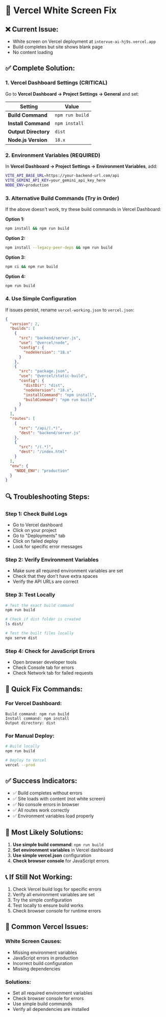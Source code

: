 # 🔧 Vercel White Screen Fix

## **❌ Current Issue:**
- White screen on Vercel deployment at `intervue-ai-hj9s.vercel.app`
- Build completes but site shows blank page
- No content loading

## **✅ Complete Solution:**

### **1. Vercel Dashboard Settings (CRITICAL)**

Go to **Vercel Dashboard → Project Settings → General** and set:

| Setting | Value |
|---------|-------|
| **Build Command** | `npm run build` |
| **Install Command** | `npm install` |
| **Output Directory** | `dist` |
| **Node.js Version** | `18.x` |

### **2. Environment Variables (REQUIRED)**

In **Vercel Dashboard → Project Settings → Environment Variables**, add:

```bash
VITE_API_BASE_URL=https://your-backend-url.com/api
VITE_GEMINI_API_KEY=your_gemini_api_key_here
NODE_ENV=production
```

### **3. Alternative Build Commands (Try in Order)**

If the above doesn't work, try these build commands in Vercel Dashboard:

**Option 1:**
```bash
npm install && npm run build
```

**Option 2:**
```bash
npm install --legacy-peer-deps && npm run build
```

**Option 3:**
```bash
npm ci && npm run build
```

**Option 4:**
```bash
npm run build
```

### **4. Use Simple Configuration**

If issues persist, rename `vercel-working.json` to `vercel.json`:

```json
{
  "version": 2,
  "builds": [
    {
      "src": "backend/server.js",
      "use": "@vercel/node",
      "config": {
        "nodeVersion": "18.x"
      }
    },
    {
      "src": "package.json",
      "use": "@vercel/static-build",
      "config": {
        "distDir": "dist",
        "nodeVersion": "18.x",
        "installCommand": "npm install",
        "buildCommand": "npm run build"
      }
    }
  ],
  "routes": [
    {
      "src": "/api/(.*)",
      "dest": "backend/server.js"
    },
    {
      "src": "/(.*)",
      "dest": "/index.html"
    }
  ],
  "env": {
    "NODE_ENV": "production"
  }
}
```

## **🔍 Troubleshooting Steps:**

### **Step 1: Check Build Logs**
- Go to Vercel dashboard
- Click on your project
- Go to "Deployments" tab
- Click on failed deploy
- Look for specific error messages

### **Step 2: Verify Environment Variables**
- Make sure all required environment variables are set
- Check that they don't have extra spaces
- Verify the API URLs are correct

### **Step 3: Test Locally**
```bash
# Test the exact build command
npm run build

# Check if dist folder is created
ls dist/

# Test the built files locally
npx serve dist
```

### **Step 4: Check for JavaScript Errors**
- Open browser developer tools
- Check Console tab for errors
- Check Network tab for failed requests

## **🚀 Quick Fix Commands:**

### **For Vercel Dashboard:**
```
Build command: npm run build
Install command: npm install
Output directory: dist
```

### **For Manual Deploy:**
```bash
# Build locally
npm run build

# Deploy to Vercel
vercel --prod
```

## **✅ Success Indicators:**

- ✅ Build completes without errors
- ✅ Site loads with content (not white screen)
- ✅ No console errors in browser
- ✅ All routes work correctly
- ✅ Environment variables load properly

## **🎯 Most Likely Solutions:**

1. **Use simple build command**: `npm run build`
2. **Set environment variables** in Vercel dashboard
3. **Use simple vercel.json** configuration
4. **Check browser console** for JavaScript errors

## **📞 If Still Not Working:**

1. Check Vercel build logs for specific errors
2. Verify all environment variables are set
3. Try the simple configuration
4. Test locally to ensure build works
5. Check browser console for runtime errors

## **🔧 Common Vercel Issues:**

### **White Screen Causes:**
- Missing environment variables
- JavaScript errors in production
- Incorrect build configuration
- Missing dependencies

### **Solutions:**
- Set all required environment variables
- Check browser console for errors
- Use simple build commands
- Verify all dependencies are installed 